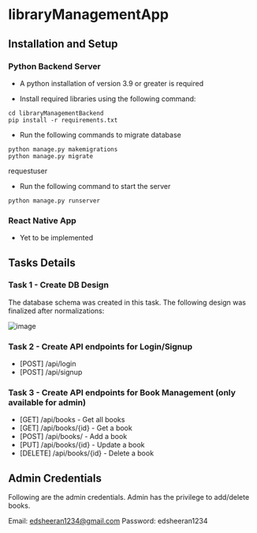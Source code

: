 # libraryManagementApp

## Installation and Setup

### Python Backend Server

- A python installation of version 3.9 or greater is required

- Install required libraries using the following command:

```
cd libraryManagementBackend
pip install -r requirements.txt
```

- Run the following commands to migrate database

```
python manage.py makemigrations
python manage.py migrate
```

requestuser

- Run the following command to start the server

```
python manage.py runserver
```

### React Native App

- Yet to be implemented

## Tasks Details

### Task 1 - Create DB Design

The database schema was created in this task. The following design was finalized after normalizations:

![image](https://user-images.githubusercontent.com/69202269/224475120-df6c434d-1898-4b88-91d8-dfcc9687fb13.png)

### Task 2 - Create API endpoints for Login/Signup

- [POST] /api/login
- [POST] /api/signup

### Task 3 - Create API endpoints for Book Management (only available for admin)

- [GET] /api/books - Get all books
- [GET] /api/books/{id} - Get a book
- [POST] /api/books/ - Add a book
- [PUT] /api/books/{id} - Update a book
- [DELETE] /api/books/{id} - Delete a book

## Admin Credentials

Following are the admin credentials. Admin has the privilege to add/delete books.

Email: edsheeran1234@gmail.com
Password: edsheeran1234
